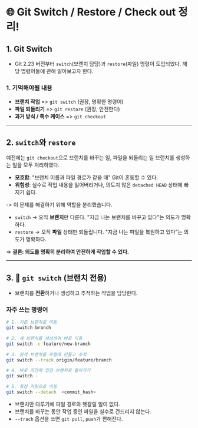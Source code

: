 # 🌐 Git Switch / Restore / Check out 정리!

## 1. Git Switch

- Git 2.23 버전부터 `switch`(브랜치 담당)과 `restore`(파일) 명령이 도입되었다. 해당 명령어들에 관해 알아보고자 한다.

### 1. 기억해야될 내용

- **브랜치 작업** => `git switch` (권장, 명확한 명령어)
- **파일 되돌리기** => `git restore` (권장, 안전한다)
- **과거 방식 / 특수 케이스** => `git checkout`

---

## 2. `switch`와 `restore`

예전에는 `git checkout`으로 브랜치를 바꾸는 일, 파일을 되돌리는 일 브랜치를 생성하는 일을 모두 처리하였다.

- **모호함**: "브랜치 이름과 파일 경로가 같을 때" Git이 혼동할 수 있다.
- **위험성**: 실수로 작업 내용을 잃어버리거나, 의도치 않은 `detached HEAD` 상태에 빠지기 쉽다.

-> 이 문제를 해결하기 위해 역할을 분리했습니다.

- `switch` → 오직 **브랜치**만 다룬다. "지금 나는 브랜치를 바꾸고 있다"는 의도가 명확하다.
- `restore` → 오직 **파일** 상태만 되돌립니다. "지금 나는 파일을 복원하고 있다"는 의도가 명확하다.

⇒ **결론: 의도를 명확히 분리하여 안전하게 작업할 수 있다.**

---

## 3. 🌿 `git switch` (브랜치 전용)

- 브랜치를 **전환**하거나 생성하고 추적하는 작업을 담당한다.

### 자주 쓰는 명령어

```bash
# 1. 기존 브랜치로 이동
git switch branch

# 2. 새 브랜치를 생성하며 바로 이동
git switch -c feature/new-branch

# 3. 원격 브랜치를 로컬에 만들고 추적
git switch --track origin/feature/branch

# 4. 바로 직전에 있던 브랜치로 돌아가기
git switch -

# 5. 특정 커밋으로 이동
git switch --detach  <commit_hash>
```

- 브랜치만 다루기에 파일 경로와 헷갈릴 일이 없다.
- 브랜치를 바꾸는 동안 작업 중인 파일을 실수로 건드리지 않는다.
- `--trach` 옵션을 쓰면 `git pull`, `push`가 편해진다.
